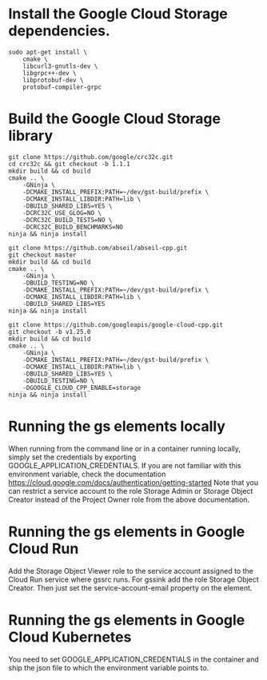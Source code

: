 # Install the Google Cloud Storage dependencies.

```
sudo apt-get install \
    cmake \
    libcurl3-gnutls-dev \
    libgrpc++-dev \
    libprotobuf-dev \
    protobuf-compiler-grpc
```

# Build the Google Cloud Storage library

```
git clone https://github.com/google/crc32c.git
cd crc32c && git checkout -b 1.1.1
mkdir build && cd build
cmake .. \
    -GNinja \
    -DCMAKE_INSTALL_PREFIX:PATH=~/dev/gst-build/prefix \
    -DCMAKE_INSTALL_LIBDIR:PATH=lib \
    -DBUILD_SHARED_LIBS=YES \
    -DCRC32C_USE_GLOG=NO \
    -DCRC32C_BUILD_TESTS=NO \
    -DCRC32C_BUILD_BENCHMARKS=NO
ninja && ninja install

git clone https://github.com/abseil/abseil-cpp.git
git checkout master
mkdir build && cd build
cmake .. \
    -GNinja \
    -DBUILD_TESTING=NO \
    -DCMAKE_INSTALL_PREFIX:PATH=~/dev/gst-build/prefix \
    -DCMAKE_INSTALL_LIBDIR:PATH=lib \
    -DBUILD_SHARED_LIBS=YES
ninja && ninja install

git clone https://github.com/googleapis/google-cloud-cpp.git
git checkout -b v1.25.0
mkdir build && cd build
cmake .. \
    -GNinja \
    -DCMAKE_INSTALL_PREFIX:PATH=~/dev/gst-build/prefix \
    -DCMAKE_INSTALL_LIBDIR:PATH=lib \
    -DBUILD_SHARED_LIBS=YES \
    -DBUILD_TESTING=NO \
    -DGOOGLE_CLOUD_CPP_ENABLE=storage
ninja && ninja install
```

# Running the gs elements locally

When running from the command line or in a container running locally, simply
set the credentials by exporting GOOGLE_APPLICATION_CREDENTIALS. If you are
not familiar with this environment variable, check the documentation
https://cloud.google.com/docs/authentication/getting-started
Note that you can restrict a service account to the role Storage Admin or
Storage Object Creator instead of the Project Owner role from the above
documentation.

# Running the gs elements in Google Cloud Run

Add the Storage Object Viewer role to the service account assigned to the
Cloud Run service where gssrc runs. For gssink add the role Storage Object
Creator. Then just set the service-account-email property on the element.

# Running the gs elements in Google Cloud Kubernetes

You need to set GOOGLE_APPLICATION_CREDENTIALS in the container and ship the
json file to which the environment variable points to.
